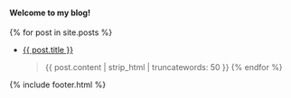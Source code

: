 #### Welcome to my blog!

{% for post in site.posts %}
 - <a href="{{ post.url }}">{{ post.title }}</a>
    > {{  post.content | strip_html | truncatewords: 50 }}
{% endfor %}

{% include footer.html %}